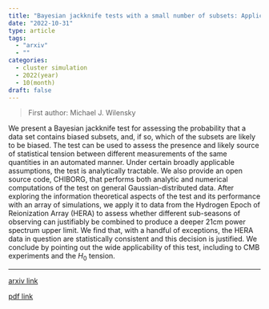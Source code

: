 ```yaml
---
title: "Bayesian jackknife tests with a small number of subsets: Application to HERA 21cm power spectrum upper limits"
date: "2022-10-31"
type: article
tags:
  - "arxiv"
  - ""
categories:
  - cluster simulation
  - 2022(year)
  - 10(month)
draft: false
---
```


> First author: Michael J. Wilensky

 We present a Bayesian jackknife test for assessing the probability that a
data set contains biased subsets, and, if so, which of the subsets are likely
to be biased. The test can be used to assess the presence and likely source of
statistical tension between different measurements of the same quantities in an
automated manner. Under certain broadly applicable assumptions, the test is
analytically tractable. We also provide an open source code, CHIBORG, that
performs both analytic and numerical computations of the test on general
Gaussian-distributed data. After exploring the information theoretical aspects
of the test and its performance with an array of simulations, we apply it to
data from the Hydrogen Epoch of Reionization Array (HERA) to assess whether
different sub-seasons of observing can justifiably be combined to produce a
deeper 21cm power spectrum upper limit. We find that, with a handful of
exceptions, the HERA data in question are statistically consistent and this
decision is justified. We conclude by pointing out the wide applicability of
this test, including to CMB experiments and the $H_0$ tension.

---
[arxiv link](http://arxiv.org/abs/2210.17351v1)

[pdf link](http://arxiv.org/pdf/2210.17351v1)